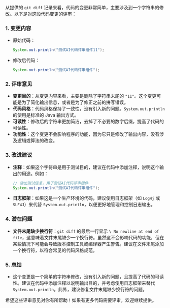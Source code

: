 从提供的 `git diff` 记录来看，代码的变更非常简单，主要涉及到一个字符串的修改。以下是对这段代码变更的评审：

### 1. **变更内容**
   - 原始代码：
     ```java
     System.out.println("测试AI代码评审组件11");
     ```
   - 修改后代码：
     ```java
     System.out.println("测试AI代码评审组件");
     ```

### 2. **评审意见**
   - **变更目的**：从变更内容来看，主要是删除了字符串末尾的 `"11"`。这个变更可能是为了简化输出信息，或者是为了修正之前的拼写错误。
   - **代码风格**：代码风格保持了一致性，没有引入新的问题。`System.out.println` 的使用是标准的 Java 输出方式。
   - **可读性**：修改后的字符串更加简洁，去掉了不必要的数字后缀，提高了代码的可读性。
   - **功能性**：这个变更不会影响程序的功能，因为它只是修改了输出内容，没有涉及逻辑或算法的改变。

### 3. **改进建议**
   - **注释**：如果这个字符串是用于测试目的，建议在代码中添加注释，说明这个输出的用途。例如：
     ```java
     // 输出测试信息，用于验证AI代码评审组件
     System.out.println("测试AI代码评审组件");
     ```
   - **日志框架**：如果这是一个生产环境的代码，建议使用日志框架（如 `Log4j` 或 `SLF4J`）来代替 `System.out.println`，以便更好地管理和控制日志输出。

### 4. **潜在问题**
   - **文件末尾缺少换行符**：`git diff` 的最后一行显示 `\ No newline at end of file`，这意味着文件末尾缺少一个换行符。虽然这不会影响代码的功能，但在某些情况下可能会导致版本控制工具或编译器产生警告。建议在文件末尾添加一个换行符，以符合常见的代码风格规范。

### 5. **总结**
   - 这个变更是一个简单的字符串修改，没有引入新的问题，且提高了代码的可读性。建议在代码中添加注释以说明输出目的，并考虑使用日志框架来替代 `System.out.println`。此外，建议修复文件末尾缺少换行符的问题。

希望这些评审意见对你有所帮助！如果有更多代码需要评审，欢迎继续提供。